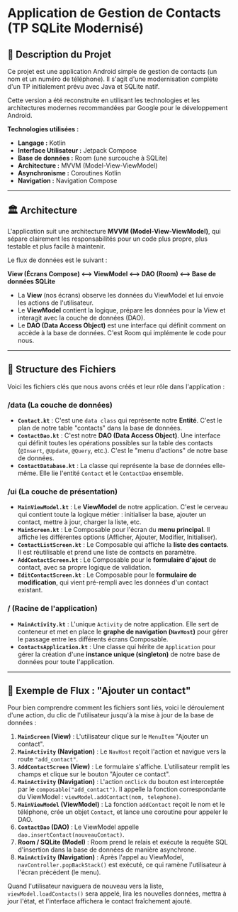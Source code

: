# Application de Gestion de Contacts (TP SQLite Modernisé)

## 📝 Description du Projet

Ce projet est une application Android simple de gestion de contacts (un nom et un numéro de téléphone). Il s'agit d'une modernisation complète d'un TP initialement prévu avec Java et SQLite natif.

Cette version a été reconstruite en utilisant les technologies et les architectures modernes recommandées par Google pour le développement Android.

**Technologies utilisées :**
* **Langage :** Kotlin
* **Interface Utilisateur :** Jetpack Compose
* **Base de données :** Room (une surcouche à SQLite)
* **Architecture :** MVVM (Model-View-ViewModel)
* **Asynchronisme :** Coroutines Kotlin
* **Navigation :** Navigation Compose

---

## 🏛️ Architecture

L'application suit une architecture **MVVM (Model-View-ViewModel)**, qui sépare clairement les responsabilités pour un code plus propre, plus testable et plus facile à maintenir.

Le flux de données est le suivant :

**View (Écrans Compose) <--> ViewModel <--> DAO (Room) <--> Base de données SQLite**

* La **View** (nos écrans) observe les données du ViewModel et lui envoie les actions de l'utilisateur.
* Le **ViewModel** contient la logique, prépare les données pour la View et interagit avec la couche de données (DAO).
* Le **DAO (Data Access Object)** est une interface qui définit comment on accède à la base de données. C'est Room qui implémente le code pour nous.

---

## 📂 Structure des Fichiers

Voici les fichiers clés que nous avons créés et leur rôle dans l'application :

### /data (La couche de données)
* **`Contact.kt`** : C'est une `data class` qui représente notre **Entité**. C'est le plan de notre table "contacts" dans la base de données.
* **`ContactDao.kt`** : C'est notre **DAO (Data Access Object)**. Une interface qui définit toutes les opérations possibles sur la table des contacts (`@Insert`, `@Update`, `@Query`, etc.). C'est le "menu d'actions" de notre base de données.
* **`ContactDatabase.kt`** : La classe qui représente la base de données elle-même. Elle lie l'entité `Contact` et le `ContactDao` ensemble.

### /ui (La couche de présentation)
* **`MainViewModel.kt`** : Le **ViewModel** de notre application. C'est le cerveau qui contient toute la logique métier : initialiser la base, ajouter un contact, mettre à jour, charger la liste, etc.
* **`MainScreen.kt`** : Le Composable pour l'écran du **menu principal**. Il affiche les différentes options (Afficher, Ajouter, Modifier, Initialiser).
* **`ContactListScreen.kt`** : Le Composable qui affiche la **liste des contacts**. Il est réutilisable et prend une liste de contacts en paramètre.
* **`AddContactScreen.kt`** : Le Composable pour le **formulaire d'ajout** de contact, avec sa propre logique de validation.
* **`EditContactScreen.kt`** : Le Composable pour le **formulaire de modification**, qui vient pré-rempli avec les données d'un contact existant.

### / (Racine de l'application)
* **`MainActivity.kt`** : L'unique `Activity` de notre application. Elle sert de conteneur et met en place le **graphe de navigation (`NavHost`)** pour gérer le passage entre les différents écrans Composable.
* **`ContactsApplication.kt`** : Une classe qui hérite de `Application` pour gérer la création d'une **instance unique (singleton)** de notre base de données pour toute l'application.

---

## 🔄 Exemple de Flux : "Ajouter un contact"

Pour bien comprendre comment les fichiers sont liés, voici le déroulement d'une action, du clic de l'utilisateur jusqu'à la mise à jour de la base de données :

1.  **`MainScreen` (View)** : L'utilisateur clique sur le `MenuItem` "Ajouter un contact".
2.  **`MainActivity` (Navigation)** : Le `NavHost` reçoit l'action et navigue vers la route `"add_contact"`.
3.  **`AddContactScreen` (View)** : Le formulaire s'affiche. L'utilisateur remplit les champs et clique sur le bouton "Ajouter ce contact".
4.  **`MainActivity` (Navigation)** : L'action `onClick` du bouton est interceptée par le `composable("add_contact")`. Il appelle la fonction correspondante du ViewModel : `viewModel.addContact(nom, telephone)`.
5.  **`MainViewModel` (ViewModel)** : La fonction `addContact` reçoit le nom et le téléphone, crée un objet `Contact`, et lance une coroutine pour appeler le DAO.
6.  **`ContactDao` (DAO)** : Le ViewModel appelle `dao.insertContact(nouveauContact)`.
7.  **Room / SQLite (Model)** : Room prend le relais et exécute la requête SQL d'insertion dans la base de données de manière asynchrone.
8.  **`MainActivity` (Navigation)** : Après l'appel au ViewModel, `navController.popBackStack()` est exécuté, ce qui ramène l'utilisateur à l'écran précédent (le menu).

Quand l'utilisateur naviguera de nouveau vers la liste, `viewModel.loadContacts()` sera appelé, lira les nouvelles données, mettra à jour l'état, et l'interface affichera le contact fraîchement ajouté.